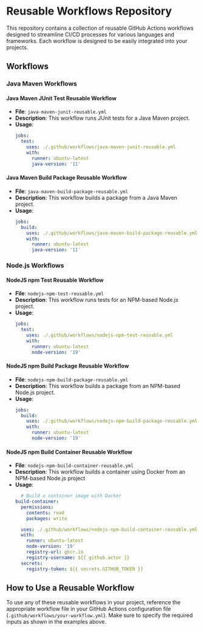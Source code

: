 # Reusable Workflows Repository

This repository contains a collection of reusable GitHub Actions workflows designed to streamline CI/CD processes for various languages and frameworks. Each workflow is designed to be easily integrated into your projects.

## Workflows

### Java Maven Workflows

#### Java Maven JUnit Test Reusable Workflow
- **File**: `java-maven-junit-reusable.yml`
- **Description**: This workflow runs JUnit tests for a Java Maven project.
- **Usage**:
  ```yaml
  jobs:
    test:
      uses: ./.github/workflows/java-maven-junit-reusable.yml
      with:
        runner: ubuntu-latest
        java-version: '11'
  ```

#### Java Maven Build Package Reusable Workflow
- **File**: `java-maven-build-package-reusable.yml`
- **Description**: This workflow builds a package from a Java Maven project.
- **Usage**:
  ```yaml
  jobs:
    build:
      uses: ./.github/workflows/java-maven-build-package-reusable.yml
      with:
        runner: ubuntu-latest
        java-version: '11'
  ```

### Node.js Workflows

#### NodeJS npm Test Reusable Workflow

- **File**: `nodejs-npm-test-reusable.yml`
- **Description**: This workflow runs tests for an NPM-based Node.js project.
- **Usage**:
  ```yaml
  jobs:
    test:
      uses: ./.github/workflows/nodejs-npm-test-reusable.yml
      with:
        runner: ubuntu-latest
        node-version: '19'
  ```

#### NodeJS npm Build Package Reusable Workflow

- **File**: `nodejs-npm-build-package-reusable.yml`
- **Description**: This workflow builds a package from an NPM-based Node.js project.
- **Usage**:
  ```yaml
  jobs:
    build:
      uses: ./.github/workflows/nodejs-npm-build-package-reusable.yml
      with:
        runner: ubuntu-latest
        node-version: '19'
  ```

#### NodeJS npm Build Container Reusable Workflow

- **File**: `nodejs-npm-build-container-reusable.yml`
- **Description**: This workflow builds a container using Docker from an NPM-based Node.js project
- **Usage**:
  ```yaml
    # Build a container image with Docker
  build-container:
    permissions:
      contents: read
      packages: write

    uses: ./.github/workflows/nodejs-npm-build-container-reusable.yml@main
    with:
      runner: ubuntu-latest
      node-version: '19'
      registry-url: ghcr.io
      registry-username: ${{ github.actor }}
    secrets: 
      registry-token: ${{ secrets.GITHUB_TOKEN }}
  ```

## How to Use a Reusable Workflow

To use any of these reusable workflows in your project, reference the appropriate workflow file in your GitHub Actions configuration file (`.github/workflows/your-workflow.yml`). Make sure to specify the required inputs as shown in the examples above.